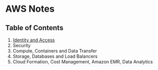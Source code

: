 # AWS Notes

## Table of Contents

1. [Identity and Access](AWSNotes.md)
2. Security
3. Compute, Containers and Data Transfer
4. Storage, Databases and Load Balancers
5. Cloud Formation, Cost Management, Amazon EMR, Data Analytics
